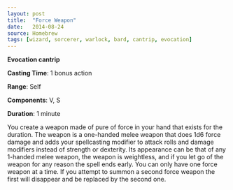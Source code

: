 ```yaml
---
layout: post
title:  "Force Weapon"
date:   2014-08-24
source: Homebrew
tags: [wizard, sorcerer, warlock, bard, cantrip, evocation]
---
```


**Evocation cantrip**

**Casting Time**: 1 bonus action

**Range**: Self

**Components**: V, S

**Duration**: 1 minute

You create a weapon made of pure of force in your hand that exists for the duration. The weapon is a one-handed melee weapon that does 1d6 force damage and adds your 
spellcasting modifier to attack rolls and damage modifiers instead of strength or dexterity. Its appearance can be that of any 1-handed melee weapon, the weapon is 
weightless, and if you let go of the weapon for any reason the spell ends early. You can only have one force weapon at a time. If you attempt to summon a second force weapon 
the first will disappear and be replaced by the second one.